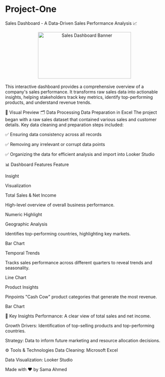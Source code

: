 # Project-One
Sales Dashboard - A Data-Driven Sales Performance Analysis 📈
<p align="center">
  <img width="300" height="150" src="https://placehold.co/300x150/F87171/FFFFFF?text=Sales+Dashboard+Preview" alt="Sales Dashboard Banner">
</p>

This interactive dashboard provides a comprehensive overview of a company's sales performance. It transforms raw sales data into actionable insights, helping stakeholders track key metrics, identify top-performing products, and understand revenue trends.

📸 Visual Preview
🗂 Data Processing
Data Preparation in Excel
The project began with a raw sales dataset that contained various sales and customer details. Key data cleaning and preparation steps included:

✅ Ensuring data consistency across all records

✅ Removing any irrelevant or corrupt data points

✅ Organizing the data for efficient analysis and import into Looker Studio

📊 Dashboard Features
Feature

Insight

Visualization

Total Sales & Net Income

High-level overview of overall business performance.

Numeric Highlight

Geographic Analysis

Identifies top-performing countries, highlighting key markets.

Bar Chart

Temporal Trends

Tracks sales performance across different quarters to reveal trends and seasonality.

Line Chart

Product Insights

Pinpoints "Cash Cow" product categories that generate the most revenue.

Bar Chart

🔑 Key Insights
Performance: A clear view of total sales and net income.

Growth Drivers: Identification of top-selling products and top-performing countries.

Strategy: Data to inform future marketing and resource allocation decisions.

⚙️ Tools & Technologies
Data Cleaning: Microsoft Excel

Data Visualization: Looker Studio

Made with ❤️ by Sama Ahmed
